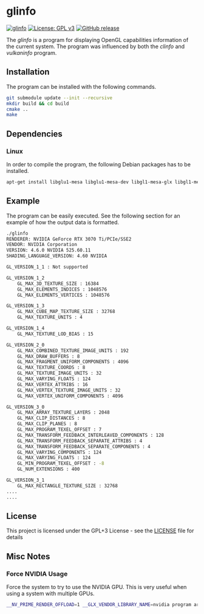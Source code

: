 # glinfo

[![glinfo](https://github.com/voldien/glinfo/actions/workflows/linux.yml/badge.svg)](https://github.com/voldien/glinfo/actions/workflows/linux.yml)
[![License: GPL v3](https://img.shields.io/badge/License-GPLv3-blue.svg)](https://www.gnu.org/licenses/gpl-3.0)
[![GitHub release](https://img.shields.io/github/release/voldien/glinfo.svg)](https://github.com/voldien/glinfo/releases)

The *glinfo* is a program for displaying OpenGL capabilities information of the current system. 
The program was influenced by both the *clinfo* and *vulkaninfo* program.

## Installation

The program can be installed with the following commands.

```bash
git submodule update --init --recursive
mkdir build && cd build
cmake ..
make
```

## Dependencies

### Linux

In order to compile the program, the following Debian packages has to be installed.

```bash
apt-get install libglu1-mesa libglu1-mesa-dev libgl1-mesa-glx libgl1-mesa-dev libsdl2-dev libeigen3-dev libglew-dev libbz2-dev libzip-dev binutils-dev
```

## Example

The program can be easily executed. See the following section for an example of how the output data is formatted.

```bash
./glinfo
RENDERER: NVIDIA GeForce RTX 3070 Ti/PCIe/SSE2
VENDOR: NVIDIA Corporation
VERSION: 4.6.0 NVIDIA 525.60.11
SHADING_LANGUAGE_VERSION: 4.60 NVIDIA

GL_VERSION_1_1 : Not supported

GL_VERSION_1_2
	GL_MAX_3D_TEXTURE_SIZE : 16384
	GL_MAX_ELEMENTS_INDICES : 1048576
	GL_MAX_ELEMENTS_VERTICES : 1048576

GL_VERSION_1_3
	GL_MAX_CUBE_MAP_TEXTURE_SIZE : 32768
	GL_MAX_TEXTURE_UNITS : 4

GL_VERSION_1_4
	GL_MAX_TEXTURE_LOD_BIAS : 15

GL_VERSION_2_0
	GL_MAX_COMBINED_TEXTURE_IMAGE_UNITS : 192
	GL_MAX_DRAW_BUFFERS : 8
	GL_MAX_FRAGMENT_UNIFORM_COMPONENTS : 4096
	GL_MAX_TEXTURE_COORDS : 8
	GL_MAX_TEXTURE_IMAGE_UNITS : 32
	GL_MAX_VARYING_FLOATS : 124
	GL_MAX_VERTEX_ATTRIBS : 16
	GL_MAX_VERTEX_TEXTURE_IMAGE_UNITS : 32
	GL_MAX_VERTEX_UNIFORM_COMPONENTS : 4096

GL_VERSION_3_0
	GL_MAX_ARRAY_TEXTURE_LAYERS : 2048
	GL_MAX_CLIP_DISTANCES : 8
	GL_MAX_CLIP_PLANES : 8
	GL_MAX_PROGRAM_TEXEL_OFFSET : 7
	GL_MAX_TRANSFORM_FEEDBACK_INTERLEAVED_COMPONENTS : 128
	GL_MAX_TRANSFORM_FEEDBACK_SEPARATE_ATTRIBS : 4
	GL_MAX_TRANSFORM_FEEDBACK_SEPARATE_COMPONENTS : 4
	GL_MAX_VARYING_COMPONENTS : 124
	GL_MAX_VARYING_FLOATS : 124
	GL_MIN_PROGRAM_TEXEL_OFFSET : -8
	GL_NUM_EXTENSIONS : 400

GL_VERSION_3_1
	GL_MAX_RECTANGLE_TEXTURE_SIZE : 32768
....
....
```

## License

This project is licensed under the GPL+3 License - see the [LICENSE](LICENSE) file for details

## Misc Notes

### Force NVIDIA Usage

Force the system to try to use the NVIDIA GPU. This is very useful when using a system with multiple GPUs.

```bash
__NV_PRIME_RENDER_OFFLOAD=1 __GLX_VENDOR_LIBRARY_NAME=nvidia program arguments
```
